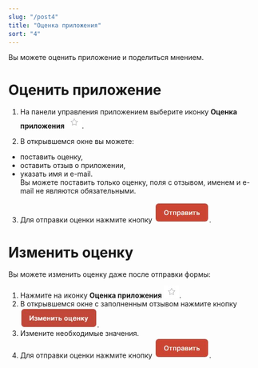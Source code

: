 ```yaml
---
slug: "/post4"
title: "Оценка приложения"
sort: "4"
---
```


Вы можете оценить приложение и поделиться мнением.

# Оценить приложение

1. На панели управления приложением выберите иконку **Оценка приложения** ![estimate-icon.jpg](./images/estimate-icon.jpg "Оценка приложения").  

2. В открывшемся окне вы можете:
- поставить оценку,  
- оставить отзыв о приложении,  
- указать имя и e-mail.   
 Вы можете поставить только оценку, поля с отзывом, именем и e-mail не являются обязательными.  
 3. Для отправки оценки нажмите кнопку ![send-button.jpg](./images/send-button.jpg "Отправить").  

# Изменить оценку

Вы можете изменить оценку даже после отправки формы:
1. Нажмите на иконку **Оценка приложения** ![estimate-icon.jpg](./images/estimate-icon.jpg "Оценка приложения").  
2. В открывшемся окне с заполненным отзывом нажмите кнопку ![change-esimate.jpg](./images/change-esimate.jpg "Изменить оценку").  
3. Измените необходимые значения.  
4. Для отправки оценки нажмите кнопку ![send-button.jpg](./images/send-button.jpg "Отправить").  
 

